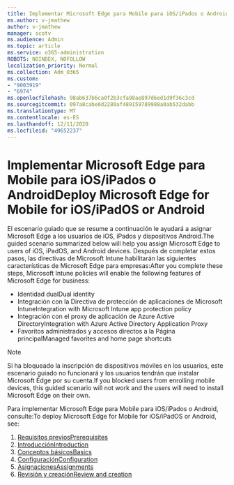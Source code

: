 ```yaml
---
title: Implementar Microsoft Edge para Mobile para iOS/iPados o Android
ms.author: v-jmathew
author: v-jmathew
manager: scotv
ms.audience: Admin
ms.topic: article
ms.service: o365-administration
ROBOTS: NOINDEX, NOFOLLOW
localization_priority: Normal
ms.collection: Adm_O365
ms.custom:
- "9003919"
- "6974"
ms.openlocfilehash: 98ab637b6ca0f2b3cfa98ae897d6ed1d9f36c3cd
ms.sourcegitcommit: 097a8cabe0d2280af489159789988a0ab532dabb
ms.translationtype: MT
ms.contentlocale: es-ES
ms.lasthandoff: 12/11/2020
ms.locfileid: "49652237"
---
```

# <a name="deploy-microsoft-edge-for-mobile-for-iosipados-or-android"></a><span data-ttu-id="beb03-102">Implementar Microsoft Edge para Mobile para iOS/iPados o Android</span><span class="sxs-lookup"><span data-stu-id="beb03-102">Deploy Microsoft Edge for Mobile for iOS/iPadOS or Android</span></span>

<span data-ttu-id="beb03-103">El escenario guiado que se resume a continuación le ayudará a asignar Microsoft Edge a los usuarios de iOS, iPados y dispositivos Android.</span><span class="sxs-lookup"><span data-stu-id="beb03-103">The guided scenario summarized below will help you assign Microsoft Edge to users of iOS, iPadOS, and Android devices.</span></span> <span data-ttu-id="beb03-104">Después de completar estos pasos, las directivas de Microsoft Intune habilitarán las siguientes características de Microsoft Edge para empresas:</span><span class="sxs-lookup"><span data-stu-id="beb03-104">After you complete these steps, Microsoft Intune policies will enable the following features of Microsoft Edge for business:</span></span>

- <span data-ttu-id="beb03-105">Identidad dual</span><span class="sxs-lookup"><span data-stu-id="beb03-105">Dual identity</span></span>
- <span data-ttu-id="beb03-106">Integración con la Directiva de protección de aplicaciones de Microsoft Intune</span><span class="sxs-lookup"><span data-stu-id="beb03-106">Integration with Microsoft Intune app protection policy</span></span>
- <span data-ttu-id="beb03-107">Integración con el proxy de aplicación de Azure Active Directory</span><span class="sxs-lookup"><span data-stu-id="beb03-107">Integration with Azure Active Directory Application Proxy</span></span>
- <span data-ttu-id="beb03-108">Favoritos administrados y accesos directos a la Página principal</span><span class="sxs-lookup"><span data-stu-id="beb03-108">Managed favorites and home page shortcuts</span></span>

> [!NOTE]
> <span data-ttu-id="beb03-109">Si ha bloqueado la inscripción de dispositivos móviles en los usuarios, este escenario guiado no funcionará y los usuarios tendrán que instalar Microsoft Edge por su cuenta.</span><span class="sxs-lookup"><span data-stu-id="beb03-109">If you blocked users from enrolling mobile devices, this guided scenario will not work and the users will need to install Microsoft Edge on their own.</span></span>

<span data-ttu-id="beb03-110">Para implementar Microsoft Edge para Mobile para iOS/iPados o Android, consulte:</span><span class="sxs-lookup"><span data-stu-id="beb03-110">To deploy Microsoft Edge for Mobile for iOS/iPadOS or Android, see:</span></span>

1. [<span data-ttu-id="beb03-111">Requisitos previos</span><span class="sxs-lookup"><span data-stu-id="beb03-111">Prerequisites</span></span>](https://go.microsoft.com/fwlink/?linkid=2133027)
2. [<span data-ttu-id="beb03-112">Introducción</span><span class="sxs-lookup"><span data-stu-id="beb03-112">Introduction</span></span>](https://go.microsoft.com/fwlink/?linkid=2133520)
3. [<span data-ttu-id="beb03-113">Conceptos básicos</span><span class="sxs-lookup"><span data-stu-id="beb03-113">Basics</span></span>](https://go.microsoft.com/fwlink/?linkid=2133421)
4. [<span data-ttu-id="beb03-114">Configuración</span><span class="sxs-lookup"><span data-stu-id="beb03-114">Configuration</span></span>](https://go.microsoft.com/fwlink/?linkid=2133521)
5. [<span data-ttu-id="beb03-115">Asignaciones</span><span class="sxs-lookup"><span data-stu-id="beb03-115">Assignments</span></span>](https://go.microsoft.com/fwlink/?linkid=2132869)
6. [<span data-ttu-id="beb03-116">Revisión y creación</span><span class="sxs-lookup"><span data-stu-id="beb03-116">Review and creation</span></span>](https://go.microsoft.com/fwlink/?linkid=2133522)
